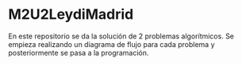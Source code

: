 # M2U2LeydiMadrid
En este repositorio se da la solución de 2 problemas algorítmicos.
Se empieza realizando un diagrama de flujo para cada problema y posteriormente se pasa a la programación.
